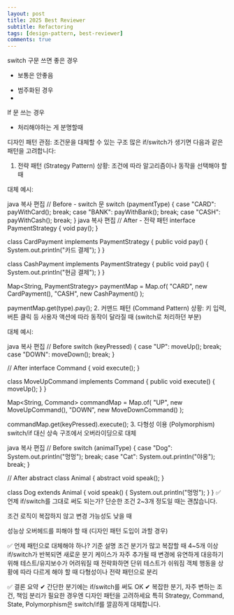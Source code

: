 ```yaml
---
layout: post
title: 2025 Best Reviewer
subtitle: Refactoring
tags: [design-pattern, best-reviewer]
comments: true
---
```


switch 구문 쓰면 좋은 경우
* 보통은 안좋음
- 범주화된 경우
- 

If 문 쓰는 경우
- 처리해야하는 게 분명할때

디자인 패턴 관점: 조건문을 대체할 수 있는 구조
많은 if/switch가 생기면 다음과 같은 패턴을 고려합니다:

1. 전략 패턴 (Strategy Pattern)
상황: 조건에 따라 알고리즘이나 동작을 선택해야 할 때

대체 예시:

java
복사
편집
// Before - switch 문
switch (paymentType) {
    case "CARD": payWithCard(); break;
    case "BANK": payWithBank(); break;
    case "CASH": payWithCash(); break;
}
java
복사
편집
// After - 전략 패턴
interface PaymentStrategy {
    void pay();
}

class CardPayment implements PaymentStrategy {
    public void pay() { System.out.println("카드 결제"); }
}

class CashPayment implements PaymentStrategy {
    public void pay() { System.out.println("현금 결제"); }
}

Map<String, PaymentStrategy> paymentMap = Map.of(
    "CARD", new CardPayment(),
    "CASH", new CashPayment()
);

paymentMap.get(type).pay();
2. 커맨드 패턴 (Command Pattern)
상황: 키 입력, 버튼 클릭 등 사용자 액션에 따라 동작이 달라질 때 (switch로 처리하던 부분)

대체 예시:

java
복사
편집
// Before
switch (keyPressed) {
    case "UP": moveUp(); break;
    case "DOWN": moveDown(); break;
}

// After
interface Command {
    void execute();
}

class MoveUpCommand implements Command {
    public void execute() { moveUp(); }
}

Map<String, Command> commandMap = Map.of(
    "UP", new MoveUpCommand(),
    "DOWN", new MoveDownCommand()
);

commandMap.get(keyPressed).execute();
3. 다형성 이용 (Polymorphism)
switch/if 대신 상속 구조에서 오버라이딩으로 대체

java
복사
편집
// Before
switch (animalType) {
    case "Dog": System.out.println("멍멍"); break;
    case "Cat": System.out.println("야옹"); break;
}

// After
abstract class Animal {
    abstract void speak();
}

class Dog extends Animal {
    void speak() { System.out.println("멍멍"); }
}
✅ 언제 if/switch를 그대로 써도 되는가?
단순한 조건 2~3개 정도일 때는 괜찮습니다.

조건 로직이 복잡하지 않고 변경 가능성도 낮을 때

성능상 오버헤드를 피해야 할 때 (디자인 패턴 도입이 과할 경우)

✅ 언제 패턴으로 대체해야 하나?
기준	설명
조건 분기가 많고 복잡할 때	4~5개 이상 if/switch가 반복되면
새로운 분기 케이스가 자주 추가될 때	변경에 유연하게 대응하기 위해
테스트/유지보수가 어려워질 때	전략화하면 단위 테스트가 쉬워짐
객체 행동을 상황에 따라 다르게 해야 할 때	다형성이나 전략 패턴으로 분리

✅ 결론 요약
✔ 간단한 분기에는 if/switch를 써도 OK
✔ 복잡한 분기, 자주 변하는 조건, 책임 분리가 필요한 경우엔 디자인 패턴을 고려하세요
특히 Strategy, Command, State, Polymorphism은 switch/if를 깔끔하게 대체합니다.